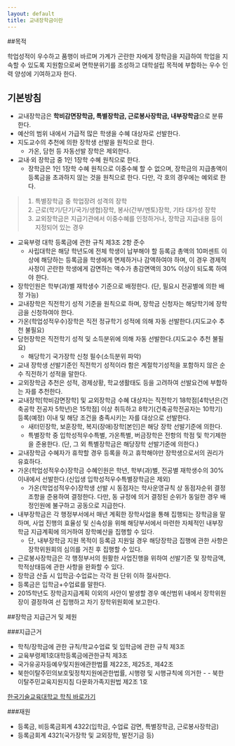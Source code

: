 ```yaml
---
layout: default
title: 교내장학금이란
---
```


##목적

학업성적이 우수하고 품행이 바르며 가계가 곤란한 자에게 장학금을 지급하여 학업을 지속할 수 있도록 지원함으로써 면학분위기를 조성하고 대학설립 목적에 부합하는 우수 인력 양성에 기여하고자 한다.

## 기본방침

- 교내장학금은 **학비감면장학금, 특별장학금, 근로봉사장학금, 내부장학금**으로 분류한다.
- 예산의 범위 내에서 가급적 많은 학생을 수혜 대상자로 선발한다.
- 지도교수의 추천에 의한 장학생 선발을 원칙으로 한다.
	- 가온, 담헌 등 자동선발 장학은 제외한다.
- 교내·외 장학금 중 1인 1장학 수혜 원칙으로 한다.
	- 장학금은 1인 1장학 수혜 원칙으로 이중수혜 할 수 없으며, 장학금의 지급총액이 등록금을 초과하지 않는 것을 원칙으로 한다. 다만, 각 호의 경우에는 예외로 한다.
> 1. 특별장학금 중 학업장려 성격의 장학
> 2. 근로(학기/단기/국가/생협)장학, 봉사(간부/멘토)장학, 기타 대가성 장학
> 3. 교외장학금은 지급기관에서 이중수혜를 인정하거나, 장학금 지급내용 등이 지정되어 있는 경우

- 교육부령 대학 등록금에 관한 규칙 제3조 2항 준수
	- 사립대학은 해당 학년도에 전체 학생이 납부해야 할 등록금 총액의 10퍼센트 이상에 해당하는 등록금을 학생에게 면제하거나 감액하여야 하며, 이 경우 경제적 사정이 곤란한 학생에게 감면하는 액수가 총감면액의 30% 이상이 되도록 하여야 한다.
- 장학인원은 학부(과)별 재학생수 기준으로 배정한다. (단, 필요시 전공별에 의한 배정 가능)
- 교내장학은 직전학기 성적 기준을 원칙으로 하며, 장학금 신청자는 해당학기에 장학금을 신청하여야 한다.
- 가온(학업성적우수)장학은 직전 정규학기 성적에 의해 자동 선발한다.(지도교수 추천 불필요)
- 담헌장학은 직전학기 성적 및 소득분위에 의해 자동 선발한다.(지도교수 추천 불필요)
	- 해당학기 국가장학 신청 필수(소득분위 파악)
- 교내 장학생 선발기준인 직전학기 성적이라 함은 계절학기성적을 포함하지 않은 순수 직전하기 성적을 말한다.
- 교외장학금 추천은 성적, 경제상황, 학교생활태도 등을 고려하여 선발요건에 부합하는 자를 추천한다.
- 교내장학[학비감면장학] 및 교외장학금 수혜 대상자는 직전학기 18학점[4학년은(건축공학 전공자 5학년)은 15학점] 이상 취득하고 8학기(건축공학전공자는 10학기) 등록(예정) 이내 및 해당 조건을 충족시키는 자를 대상으로 선발한다.
	- 새터민장학, 보훈장학, 복지(장애)장학[본인]은 해당 장학 선발기준에 의한다.
	- 특별장학 중 입학성적우수특별, 가온특별, 버금장학은 전항의 학점 및 학기제한을 준용한다. 
(단, 그 외 특별장학금은 해당장학 선발기준에 의한다.)
- 교내장학금 수혜자가 휴학할 경우 등록을 하고 휴학해야만 장학생으로서의 권리가 유효하다.
- 가온(학업성적우수)장학금 수혜인원은 학년, 학부(과)별, 전공별 재학생수의 30%이내에서 선발한다.(신입생 입학성적우수특별장학금은 제외)
	- 가온(학업성적우수)장학생 선발 시 동점자는 학사운영규칙 상 동점자순위 결정 조항을 준용하여 결정한다. 다만, 동 규정에 의거 결정된 순위가 동일한 경우 배정인원에 불구하고 공동으로 지급한다.
- 내부장학금은 각 행정부서에서 매년 계획한 장학사업을 통해 집행되는 장학금을 말하며, 사업 진행의 효율성 및 신속성을 위해 해당부서에서 마련한 자체적인 내부장학금 지급계획에 의거하여 장학예산을 집행할 수 있다.
	- 단, 내부장학금 지원 목적이 등록금 지원일 경우 해당장학금 집행에 관한 사항은 장학위원회의 심의를 거친 후 집행할 수 있다.
- 근로봉사장학금은 각 행정부서의 원활한 사업진행을 위하여 선발기준 및 장학금액, 학적상태등에 관한 사항을 완화할 수 있다.
- 장학금 산출 시 입학금·수업료는 각각 원 단위 이하 절사한다.
- 등록금은 입학금+수업료를 말한다.
- 2015학년도 장학금지급계획 이외의 사안이 발생할 경우 예산범위 내에서 장학위원장이 결정하여 선 집행하고 차기 장학위원회에 보고한다.


##장학금 지급근거 및 제원

###지급근거

- 학칙/장학금에 관한 규칙/학교수업료 및 입학금에 관한 규칙 제3조
- 교육부령제1호대학등록금에관한규칙 제3조
- 국가유공자등예우및지원에관한법률 제22조, 제25조, 제42조
- 북한이탈주민의보호및정착지원에관한법률, 시행령 및 시행규칙에 의거한 - - 북한이탈주민교육지원지침
다문화가족지원법 제2조 1호

[한국기술교육대학교 학칙 바로가기](http://rule.koreatech.ac.kr/service/law/lawView.do?seq=16&historySeq=255&gubun=cur&tree=part)

###재원

- 등록금, 비등록금회계 4322(입학금, 수업료 감면, 특별장학금, 근로봉사장학금)
- 등록금회계 4321(국가장학 및 교외장학, 발전기금 등)

